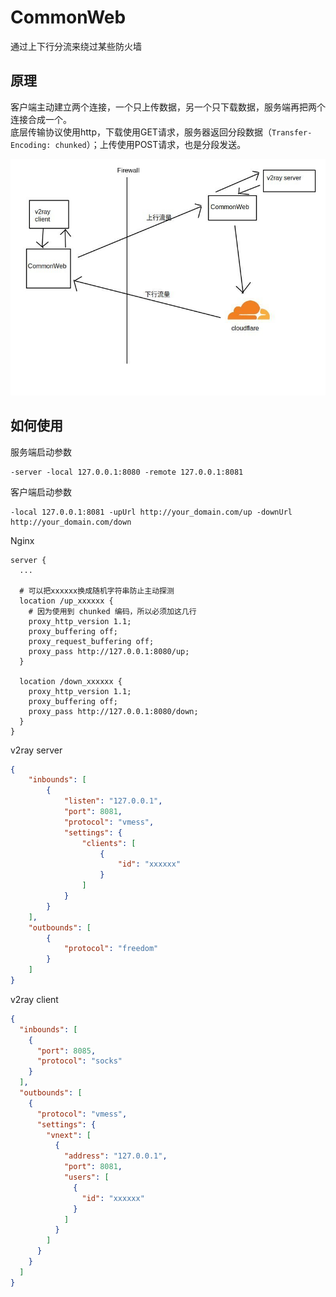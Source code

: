 # CommonWeb
通过上下行分流来绕过某些防火墙

## 原理
客户端主动建立两个连接，一个只上传数据，另一个只下载数据，服务端再把两个连接合成一个。  
底层传输协议使用http，下载使用GET请求，服务器返回分段数据（`Transfer-Encoding: chunked`）；上传使用POST请求，也是分段发送。

![image](https://raw.githubusercontent.com/sduoduo233/commonweb/master/image.jpg)

## 如何使用
服务端启动参数
```
-server -local 127.0.0.1:8080 -remote 127.0.0.1:8081
```
客户端启动参数
```
-local 127.0.0.1:8081 -upUrl http://your_domain.com/up -downUrl http://your_domain.com/down
```
Nginx
```nginx
server {
  ...

  # 可以把xxxxxx换成随机字符串防止主动探测
  location /up_xxxxxx {
    # 因为使用到 chunked 编码，所以必须加这几行
    proxy_http_version 1.1;
    proxy_buffering off; 
    proxy_request_buffering off;
    proxy_pass http://127.0.0.1:8080/up;
  }

  location /down_xxxxxx {
    proxy_http_version 1.1;
    proxy_buffering off;
    proxy_pass http://127.0.0.1:8080/down;
  }
}
```
v2ray server
```json
{
    "inbounds": [
        {
            "listen": "127.0.0.1",
            "port": 8081,
            "protocol": "vmess",
            "settings": {
                "clients": [
                    {
                        "id": "xxxxxx"
                    }
                ]
            }
        }
    ],
    "outbounds": [
        {
            "protocol": "freedom"
        }
    ]
}
```
v2ray client
```json
{
  "inbounds": [
    {
      "port": 8085,
      "protocol": "socks"
    }
  ],
  "outbounds": [
    {
      "protocol": "vmess",
      "settings": {
        "vnext": [
          {
            "address": "127.0.0.1",
            "port": 8081,
            "users": [
              {
                "id": "xxxxxx"
              }
            ]
          }
        ]
      }
    }
  ]
}
```